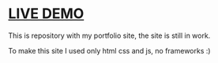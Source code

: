 # [LIVE DEMO](https://mateuszrostkowski.github.io)

This is repository with my portfolio site, the site is still in work.

To make this site I used only html css and js, no frameworks :)

